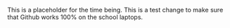 This is a placeholder for the time being.
This is a test change to make sure that Github works 100% on the school laptops.